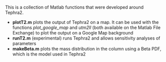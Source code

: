 This is a collection of Matlab functions that were developed around Tephra2.

* **plotT2.m** plots the output of Tephra2 on a map. It can be used with the functions *plot_google_map* and *utm2ll* (both available on the Matlab File Exchange) to plot the output on a Google Map background
* **runT2.m** (experimental) runs Tephra2 and allows sensitivity analyses of parameters
* **makeBeta.m** plots the mass distribution in the column using a Beta PDF, which is the model used in Tephra2
